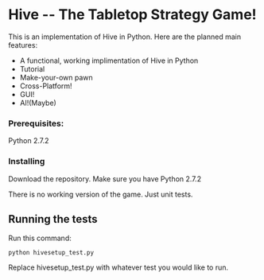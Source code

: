 # Hive -- The Tabletop Strategy Game!

This is an implementation of Hive in Python. Here are the planned
main features:

* A functional, working implimentation of Hive in Python
* Tutorial
* Make-your-own pawn
* Cross-Platform!
* GUI!
* AI!(Maybe)

### Prerequisites:

Python 2.7.2

### Installing

Download the repository. Make sure you have Python 2.7.2

There is no working version of the game. Just unit tests.

## Running the tests

Run this command:

`python hivesetup_test.py`

Replace hivesetup\_test.py with whatever test you would like to 
run.
